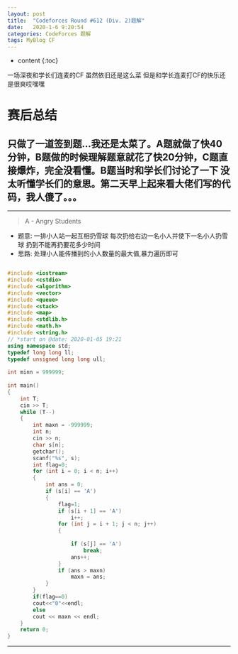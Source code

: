 ```yaml
---
layout: post
title:  "Codeforces Round #612 (Div. 2)题解"
date:   2020-1-6 9:20:54
categories: CodeForces 题解
tags: MyBlog CF 
---
```


* content
{:toc}

一场深夜和学长们连麦的CF 虽然依旧还是这么菜 
但是和学长连麦打CF的快乐还是很爽哎嘿嘿



# 赛后总结

只做了一道签到题...我还是太菜了。A题就做了快40分钟，B题做的时候理解题意就花了快20分钟，C题直接爆炸，完全没看懂。B题当时和学长们讨论了一下 没太听懂学长们的意思。第二天早上起来看大佬们写的代码，我人傻了。。。
---
---
> A - Angry Students

* 题意:
一排小人站一起互相扔雪球 每次扔给右边一名小人并使下一名小人扔雪球 扔到不能再扔要花多少时间
* 思路:
处理小人能传播到的小人数量的最大值,暴力遍历即可
```c++

#include <iostream>
#include <cstdio>
#include <algorithm>
#include <vector>
#include <queue>
#include <stack>
#include <map>
#include <stdlib.h>
#include <math.h>
#include <string.h>
// *start on @date: 2020-01-05 19:21
using namespace std;
typedef long long ll;
typedef unsigned long long ull;
 
int minn = 999999;
 
int main()
{
    int T;
    cin >> T;
    while (T--)
    {
        int maxn = -999999;
        int n;
        cin >> n;
        char s[n];
        getchar();
        scanf("%s", s);
        int flag=0;
        for (int i = 0; i < n; i++)
        {
            int ans = 0;
            if (s[i] == 'A')
            {
                flag=1;
                if (s[i + 1] == 'A')
                    i++;
                for (int j = i + 1; j < n; j++)
                {
 
                    if (s[j] == 'A')
                        break;
                    ans++;
                }
                if (ans > maxn)
                    maxn = ans;
            }
        }
        if(flag==0)
        cout<<"0"<<endl;
        else
        cout << maxn << endl;
    }
    return 0;
}

```
---



